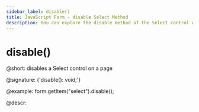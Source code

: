 ```yaml
---
sidebar_label: disable()
title: JavaScript Form - disable Select Method 
description: You can explore the disable method of the Select control of Form in the documentation of the DHTMLX JavaScript UI library. Browse developer guides and API reference, try out code examples and live demos, and download a free 30-day evaluation version of DHTMLX Suite 7.
---
```


# disable()

@short: disables a Select control on a page

@signature: {'disable(): void;'}

@example:
form.getItem("select").disable();

@descr:
